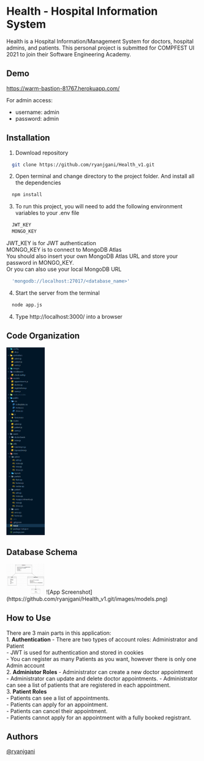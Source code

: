 
# Health - Hospital Information System

Health is a Hospital Information/Management System for doctors, hospital admins, and patients. 
This personal project is submitted for COMPFEST UI 2021 to join their Software Engineering Academy.


## Demo

https://warm-bastion-81767.herokuapp.com/

For admin access:
- username: admin
- password: admin

  
## Installation

1. Download repository

```bash
  git clone https://github.com/ryanjgani/Health_v1.git
```
2. Open terminal and change directory to the project folder. And install all the dependencies
```bash
  npm install
```
3. To run this project, you will need to add the following environment variables to your .env file
```bash
  JWT_KEY
  MONGO_KEY
```
JWT_KEY is for JWT authentication  
MONGO_KEY is to connect to MongoDB Atlas  
You should also insert your own MongoDB Atlas URL and store your password in MONGO_KEY.  
Or you can also use your local MongoDB URL  

```bash
  'mongodb://localhost:27017/<database_name>'
```
4. Start the server from the terminal
```bash
  node app.js
```
4. Type http://localhost:3000/ into a browser
## Code Organization
<img src="images/files.png" width="100">

## Database Schema
<img src="images/models.png" width="100">
![App Screenshot](https://github.com/ryanjgani/Health_v1.git/images/models.png)

  
## How to Use

There are 3 main parts in this application:  
    1. **Authentication**
    - There are two types of account roles: Administrator and Patient  
    - JWT is used for authentication and stored in cookies  
    - You can register as many Patients as you want, however there is only one Admin account  
    2. **Administor Roles**
    - Administrator can create a new doctor appointment  
    - Administrator can update and delete doctor appointments.
    - Administrator can see a list of patients that are registered in each appointment.  
    3. **Patient Roles**  
    - Patients can see a list of appointments.  
    - Patients can apply for an appointment.  
    - Patients can cancel their appointment.  
    - Patients cannot apply for an appointment with a fully booked registrant.  




  
## Authors

[@ryanjgani](https://www.github.com/ryanjgani)

  